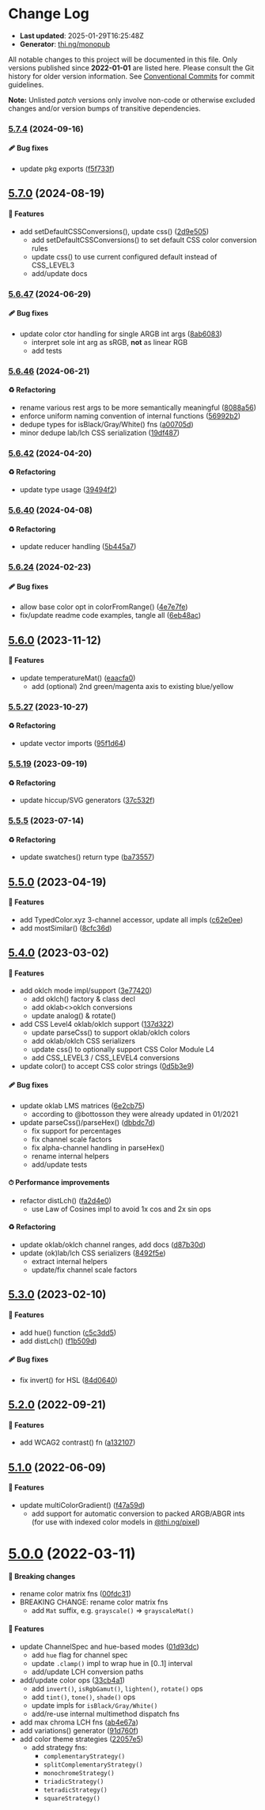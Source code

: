 # Change Log

- **Last updated**: 2025-01-29T16:25:48Z
- **Generator**: [thi.ng/monopub](https://thi.ng/monopub)

All notable changes to this project will be documented in this file.
Only versions published since **2022-01-01** are listed here.
Please consult the Git history for older version information.
See [Conventional Commits](https://conventionalcommits.org/) for commit guidelines.

**Note:** Unlisted _patch_ versions only involve non-code or otherwise excluded changes
and/or version bumps of transitive dependencies.

### [5.7.4](https://github.com/thi-ng/umbrella/tree/@thi.ng/color@5.7.4) (2024-09-16)

#### 🩹 Bug fixes

- update pkg exports ([f5f733f](https://github.com/thi-ng/umbrella/commit/f5f733f))

## [5.7.0](https://github.com/thi-ng/umbrella/tree/@thi.ng/color@5.7.0) (2024-08-19)

#### 🚀 Features

- add setDefaultCSSConversions(), update css() ([2d9e505](https://github.com/thi-ng/umbrella/commit/2d9e505))
  - add setDefaultCSSConversions() to set default CSS color conversion rules
  - update css() to use current configured default instead of CSS_LEVEL3
  - add/update docs

### [5.6.47](https://github.com/thi-ng/umbrella/tree/@thi.ng/color@5.6.47) (2024-06-29)

#### 🩹 Bug fixes

- update color ctor handling for single ARGB int args ([8ab6083](https://github.com/thi-ng/umbrella/commit/8ab6083))
  - interpret sole int arg as sRGB, **not** as linear RGB
  - add tests

### [5.6.46](https://github.com/thi-ng/umbrella/tree/@thi.ng/color@5.6.46) (2024-06-21)

#### ♻️ Refactoring

- rename various rest args to be more semantically meaningful ([8088a56](https://github.com/thi-ng/umbrella/commit/8088a56))
- enforce uniform naming convention of internal functions ([56992b2](https://github.com/thi-ng/umbrella/commit/56992b2))
- dedupe types for isBlack/Gray/White() fns ([a00705d](https://github.com/thi-ng/umbrella/commit/a00705d))
- minor dedupe lab/lch CSS serialization ([19df487](https://github.com/thi-ng/umbrella/commit/19df487))

### [5.6.42](https://github.com/thi-ng/umbrella/tree/@thi.ng/color@5.6.42) (2024-04-20)

#### ♻️ Refactoring

- update type usage ([39494f2](https://github.com/thi-ng/umbrella/commit/39494f2))

### [5.6.40](https://github.com/thi-ng/umbrella/tree/@thi.ng/color@5.6.40) (2024-04-08)

#### ♻️ Refactoring

- update reducer handling ([5b445a7](https://github.com/thi-ng/umbrella/commit/5b445a7))

### [5.6.24](https://github.com/thi-ng/umbrella/tree/@thi.ng/color@5.6.24) (2024-02-23)

#### 🩹 Bug fixes

- allow base color opt in colorFromRange() ([4e7e7fe](https://github.com/thi-ng/umbrella/commit/4e7e7fe))
- fix/update readme code examples, tangle all ([6eb48ac](https://github.com/thi-ng/umbrella/commit/6eb48ac))

## [5.6.0](https://github.com/thi-ng/umbrella/tree/@thi.ng/color@5.6.0) (2023-11-12)

#### 🚀 Features

- update temperatureMat() ([eaacfa0](https://github.com/thi-ng/umbrella/commit/eaacfa0))
  - add (optional) 2nd green/magenta axis to existing blue/yellow

### [5.5.27](https://github.com/thi-ng/umbrella/tree/@thi.ng/color@5.5.27) (2023-10-27)

#### ♻️ Refactoring

- update vector imports ([95f1d64](https://github.com/thi-ng/umbrella/commit/95f1d64))

### [5.5.19](https://github.com/thi-ng/umbrella/tree/@thi.ng/color@5.5.19) (2023-09-19)

#### ♻️ Refactoring

- update hiccup/SVG generators ([37c532f](https://github.com/thi-ng/umbrella/commit/37c532f))

### [5.5.5](https://github.com/thi-ng/umbrella/tree/@thi.ng/color@5.5.5) (2023-07-14)

#### ♻️ Refactoring

- update swatches() return type ([ba73557](https://github.com/thi-ng/umbrella/commit/ba73557))

## [5.5.0](https://github.com/thi-ng/umbrella/tree/@thi.ng/color@5.5.0) (2023-04-19)

#### 🚀 Features

- add TypedColor.xyz 3-channel accessor, update all impls ([c62e0ee](https://github.com/thi-ng/umbrella/commit/c62e0ee))
- add mostSimilar() ([8cfc36d](https://github.com/thi-ng/umbrella/commit/8cfc36d))

## [5.4.0](https://github.com/thi-ng/umbrella/tree/@thi.ng/color@5.4.0) (2023-03-02)

#### 🚀 Features

- add oklch mode impl/support ([3e77420](https://github.com/thi-ng/umbrella/commit/3e77420))
  - add oklch() factory & class decl
  - add oklab<>oklch conversions
  - update analog() & rotate()
- add CSS Level4 oklab/oklch support ([137d322](https://github.com/thi-ng/umbrella/commit/137d322))
  - update parseCss() to support oklab/oklch colors
  - add oklab/oklch CSS serializers
  - update css() to optionally support CSS Color Module L4
  - add CSS_LEVEL3 / CSS_LEVEL4 conversions
- update color() to accept CSS color strings ([0d5b3e9](https://github.com/thi-ng/umbrella/commit/0d5b3e9))

#### 🩹 Bug fixes

- update oklab LMS matrices ([6e2cb75](https://github.com/thi-ng/umbrella/commit/6e2cb75))
  - according to @bottosson they were already updated in 01/2021
- update parseCss()/parseHex() ([dbbdc7d](https://github.com/thi-ng/umbrella/commit/dbbdc7d))
  - fix support for percentages
  - fix channel scale factors
  - fix alpha-channel handling in parseHex()
  - rename internal helpers
  - add/update tests

#### ⏱ Performance improvements

- refactor distLch() ([fa2d4e0](https://github.com/thi-ng/umbrella/commit/fa2d4e0))
  - use Law of Cosines impl to avoid 1x cos and 2x sin ops

#### ♻️ Refactoring

- update oklab/oklch channel ranges, add docs ([d87b30d](https://github.com/thi-ng/umbrella/commit/d87b30d))
- update (ok)lab/lch CSS serializers ([8492f5e](https://github.com/thi-ng/umbrella/commit/8492f5e))
  - extract internal helpers
  - update/fix channel scale factors

## [5.3.0](https://github.com/thi-ng/umbrella/tree/@thi.ng/color@5.3.0) (2023-02-10)

#### 🚀 Features

- add hue() function ([c5c3dd5](https://github.com/thi-ng/umbrella/commit/c5c3dd5))
- add distLch() ([f1b509d](https://github.com/thi-ng/umbrella/commit/f1b509d))

#### 🩹 Bug fixes

- fix invert() for HSL ([84d0640](https://github.com/thi-ng/umbrella/commit/84d0640))

## [5.2.0](https://github.com/thi-ng/umbrella/tree/@thi.ng/color@5.2.0) (2022-09-21)

#### 🚀 Features

- add WCAG2 contrast() fn ([a132107](https://github.com/thi-ng/umbrella/commit/a132107))

## [5.1.0](https://github.com/thi-ng/umbrella/tree/@thi.ng/color@5.1.0) (2022-06-09)

#### 🚀 Features

- update multiColorGradient() ([f47a59d](https://github.com/thi-ng/umbrella/commit/f47a59d))
  - add support for automatic conversion to packed ARGB/ABGR ints
    (for use with indexed color models in [@thi.ng/pixel](https://github.com/thi-ng/umbrella/tree/main/packages/pixel))

# [5.0.0](https://github.com/thi-ng/umbrella/tree/@thi.ng/color@5.0.0) (2022-03-11)

#### 🛑 Breaking changes

- rename color matrix fns ([00fdc31](https://github.com/thi-ng/umbrella/commit/00fdc31))
- BREAKING CHANGE: rename color matrix fns
  - add `Mat` suffix, e.g. `grayscale()` => `grayscaleMat()`

#### 🚀 Features

- update ChannelSpec and hue-based modes ([01d93dc](https://github.com/thi-ng/umbrella/commit/01d93dc))
  - add `hue` flag for channel spec
  - update `.clamp()` impl to wrap hue in [0..1] interval
  - add/update LCH conversion paths
- add/update color ops ([33cb4a1](https://github.com/thi-ng/umbrella/commit/33cb4a1))
  - add `invert()`, `isRgbGamut()`, `lighten()`, `rotate()` ops
  - add `tint()`, `tone()`, `shade()` ops
  - update impls for `isBlack/Gray/White()`
  - add/re-use internal multimethod dispatch fns
- add max chroma LCH fns ([ab4e67a](https://github.com/thi-ng/umbrella/commit/ab4e67a))
- add variations() generator ([91d760f](https://github.com/thi-ng/umbrella/commit/91d760f))
- add color theme strategies ([22057e5](https://github.com/thi-ng/umbrella/commit/22057e5))
  - add strategy fns:
    - `complementaryStrategy()`
    - `splitComplementaryStrategy()`
    - `monochromeStrategy()`
    - `triadicStrategy()`
    - `tetradicStrategy()`
    - `squareStrategy()`
